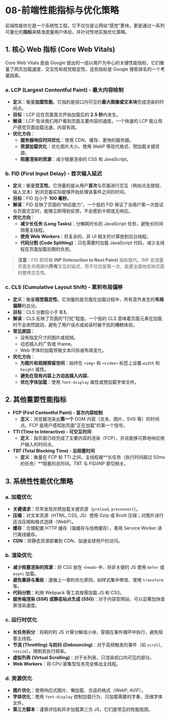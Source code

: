 # 08-前端性能指标与优化策略

前端性能优化是一个系统性工程，它不仅仅是让网站“感觉”更快，更是通过一系列可量化的**指标**来精准度量用户体验，并针对性地实施优化策略。

## 1. 核心 Web 指标 (Core Web Vitals)

Core Web Vitals 是由 Google 提出的一组以用户为中心的关键性能指标，它们衡量了网页加载速度、交互性和视觉稳定性。这些指标是 Google 搜索排名的一个考量因素。

### a. LCP (Largest Contentful Paint) - 最大内容绘制

*   **定义**：衡量**加载性能**。它指的是视口内可见的**最大图像或文本块**完成渲染的时间点。
*   **目标**：LCP 应在页面首次开始加载后的 **2.5 秒**内发生。
*   **解读**：LCP 告诉我们用户看到页面主要内容的速度。一个快速的 LCP 能让用户感觉页面加载迅速，内容有效。
*   **优化方向**：
    *   **服务器响应时间优化**：使用 CDN、缓存、更快的服务器。
    *   **资源加载优化**：优化图片大小、使用 WebP 等现代格式、预加载关键资源。
    *   **阻塞渲染的资源**：减少阻塞渲染的 CSS 和 JavaScript。

### b. FID (First Input Delay) - 首次输入延迟

*   **定义**：衡量**交互性**。它测量的是从用户**首次**与页面进行交互（例如点击按钮、输入文本）到浏览器实际能够开始处理该事件之间的时间。
*   **目标**：FID 应小于 **100 毫秒**。
*   **解读**：FID 反映了页面的“响应能力”。一个低的 FID 保证了当用户第一次尝试与页面交互时，能够立即得到反馈，不会感到卡顿或无响应。
*   **优化方向**：
    *   **减少长任务 (Long Tasks)**：分解耗时长的 JavaScript 任务，避免长时间阻塞主线程。
    *   **使用 Web Workers**：将复杂的、非 UI 相关的计算放到后台线程。
    *   **代码分割 (Code Splitting)**：只在需要时加载 JavaScript 代码，减少主线程在页面加载初期的负担。

> **注意**：FID 即将被 **INP (Interaction to Next Paint)** 指标取代。INP 会测量页面生命周期内**所有**交互的延迟，而不仅仅是第一次，能更全面地反映页面的整体交互性。

### c. CLS (Cumulative Layout Shift) - 累积布局偏移

*   **定义**：衡量**视觉稳定性**。它测量的是页面在加载过程中，所有意外发生的**布局偏移**的总分。
*   **目标**：CLS 分数应小于 **0.1**。
*   **解读**：CLS 反映了页面的“打扰”程度。一个低的 CLS 意味着页面元素在加载时不会突然跳动，避免了用户误点或阅读时被干扰的糟糕体验。
*   **常见原因**：
    *   没有指定尺寸的图片或视频。
    *   动态插入的广告或 iframe。
    *   Web 字体的加载导致文本闪烁或布局变化。
*   **优化方向**：
    *   **为图片和视频预留空间**：始终在 `<img>` 和 `<video>` 标签上设置 `width` 和 `height` 属性。
    *   **避免在现有内容上方动态插入内容**。
    *   **优化字体加载**：使用 `font-display` 属性或预加载字体文件。

## 2. 其他重要性能指标

*   **FCP (First Contentful Paint) - 首次内容绘制**
    *   **定义**：浏览器渲染出**第一个** DOM 内容（文本、图片、SVG 等）的时间点。FCP 是用户感知到页面“正在加载”的第一个信号。
*   **TTI (Time to Interactive) - 可交互时间**
    *   **定义**：指页面已经完成了主要内容的渲染（FCP），并且能够可靠地响应用户输入的时间点。
*   **TBT (Total Blocking Time) - 总阻塞时间**
    *   **定义**：衡量在 FCP 和 TTI 之间，主线程被**长任务（执行时间超过 50ms 的任务）**阻塞的总时间。TBT 与 FID/INP 密切相关。

## 3. 系统性性能优化策略

### a. 加载优化

*   **关键请求**：尽早发现并预加载关键资源（`preload`, `preconnect`）。
*   **压缩**：对文本资源（HTML, CSS, JS）使用 Gzip 或 Brotli 压缩；对图片进行适当压缩和格式选择（WebP）。
*   **缓存**：合理配置 HTTP 缓存（强缓存与协商缓存），善用 Service Worker 进行离线缓存。
*   **CDN**：将静态资源部署到 CDN，加速全球用户的访问。

### b. 渲染优化

*   **减少阻塞渲染的资源**：将 CSS 放在 `<head>` 中，将非关键的 JS 使用 `defer` 或 `async` 加载。
*   **避免重排与重绘**：遵循上一章的优化原则，如样式集中修改、使用 `transform` 等。
*   **代码分割**：利用 Webpack 等工具按需加载 JS 和 CSS。
*   **服务端渲染 (SSR) 或静态站点生成 (SSG)**：对于内容型网站，可以显著加快首屏渲染速度。

### c. 运行时优化

*   **长任务拆分**：将耗时的 JS 计算分解成小块，穿插在事件循环中执行，避免阻塞主线程。
*   **节流 (Throttling) 与防抖 (Debouncing)**：对于高频触发的事件（如 `scroll`, `resize`），限制其执行频率。
*   **虚拟列表 (Virtual Scrolling)**：对于长列表，只渲染视口内可见的部分。
*   **Web Workers**：将 CPU 密集型任务完全移出主线程。

### d. 资源优化

*   **图片优化**：使用响应式图片、懒加载、合适的格式（WebP, AVIF）。
*   **字体优化**：使用 `font-display` 控制加载行为、只加载需要的字重、压缩字体文件。
*   **第三方脚本**：谨慎评估和异步加载第三方 JS，它们是常见的性能瓶颈。
